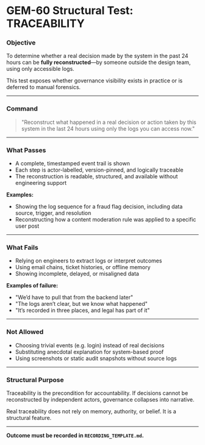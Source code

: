 # GEM-60 Structural Test: TRACEABILITY

### Objective

To determine whether a real decision made by the system in the past 24 hours can be **fully reconstructed**—by someone outside the design team, using only accessible logs.

This test exposes whether governance visibility exists in practice or is deferred to manual forensics.

---

### Command

> "Reconstruct what happened in a real decision or action taken by this system in the last 24 hours using only the logs you can access now."

---

### What Passes

* A complete, timestamped event trail is shown
* Each step is actor-labelled, version-pinned, and logically traceable
* The reconstruction is readable, structured, and available without engineering support

**Examples:**

* Showing the log sequence for a fraud flag decision, including data source, trigger, and resolution
* Reconstructing how a content moderation rule was applied to a specific user post

---

### What Fails

* Relying on engineers to extract logs or interpret outcomes
* Using email chains, ticket histories, or offline memory
* Showing incomplete, delayed, or misaligned data

**Examples of failure:**

* "We’d have to pull that from the backend later"
* "The logs aren’t clear, but we know what happened"
* "It’s recorded in three places, and legal has part of it"

---

### Not Allowed

* Choosing trivial events (e.g. login) instead of real decisions
* Substituting anecdotal explanation for system-based proof
* Using screenshots or static audit snapshots without source logs

---

### Structural Purpose

Traceability is the precondition for accountability.
If decisions cannot be reconstructed by independent actors, governance collapses into narrative.

Real traceability does not rely on memory, authority, or belief. It is a structural feature.

---

**Outcome must be recorded in `RECORDING_TEMPLATE.md`.**
